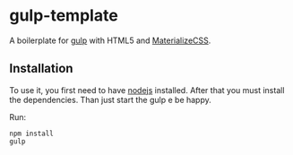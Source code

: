 # gulp-template
A boilerplate for [gulp](http://gulpjs.com/) with HTML5 and [MaterializeCSS](http://materializecss.com/).

## Installation
To use it, you first need to have [nodejs](https://nodejs.org/en/) installed.
After that you must install the dependencies.
Than just start the gulp e be happy.

Run:
```
npm install
gulp
```


